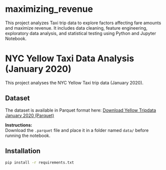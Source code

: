 # maximizing_revenue
This project analyzes Taxi trip data to explore factors affecting fare amounts and maximize revenue. It includes data cleaning, feature engineering, exploratory data analysis, and statistical testing using Python and Jupyter Notebook.
# NYC Yellow Taxi Data Analysis (January 2020)

This project analyses the NYC Yellow Taxi trip data (January 2020).

## Dataset

The dataset is available in Parquet format here:
[Download Yellow Tripdata January 2020 (Parquet)](https://d37ci6vzurychx.cloudfront.net/trip-data/yellow_tripdata_2020-01.parquet)

**Instructions:**  
Download the `.parquet` file and place it in a folder named `data/` before running the notebook.

## Installation

```bash
pip install -r requirements.txt
